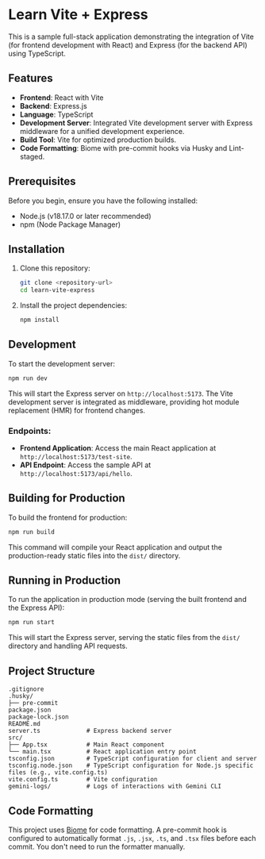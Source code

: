 # Learn Vite + Express

This is a sample full-stack application demonstrating the integration of Vite (for frontend development with React) and Express (for the backend API) using TypeScript.

## Features

*   **Frontend**: React with Vite
*   **Backend**: Express.js
*   **Language**: TypeScript
*   **Development Server**: Integrated Vite development server with Express middleware for a unified development experience.
*   **Build Tool**: Vite for optimized production builds.
*   **Code Formatting**: Biome with pre-commit hooks via Husky and Lint-staged.

## Prerequisites

Before you begin, ensure you have the following installed:

*   Node.js (v18.17.0 or later recommended)
*   npm (Node Package Manager)

## Installation

1.  Clone this repository:
    ```bash
    git clone <repository-url>
    cd learn-vite-express
    ```
2.  Install the project dependencies:
    ```bash
    npm install
    ```

## Development

To start the development server:

```bash
npm run dev
```

This will start the Express server on `http://localhost:5173`. The Vite development server is integrated as middleware, providing hot module replacement (HMR) for frontend changes.

### Endpoints:

*   **Frontend Application**: Access the main React application at `http://localhost:5173/test-site`.
*   **API Endpoint**: Access the sample API at `http://localhost:5173/api/hello`.

## Building for Production

To build the frontend for production:

```bash
npm run build
```

This command will compile your React application and output the production-ready static files into the `dist/` directory.

## Running in Production

To run the application in production mode (serving the built frontend and the Express API):

```bash
npm run start
```

This will start the Express server, serving the static files from the `dist/` directory and handling API requests.

## Project Structure

```
.gitignore
.husky/
├── pre-commit
package.json
package-lock.json
README.md
server.ts             # Express backend server
src/
├── App.tsx           # Main React component
└── main.tsx          # React application entry point
tsconfig.json         # TypeScript configuration for client and server
tsconfig.node.json    # TypeScript configuration for Node.js specific files (e.g., vite.config.ts)
vite.config.ts        # Vite configuration
gemini-logs/          # Logs of interactions with Gemini CLI
```

## Code Formatting

This project uses [Biome](https://biomejs.dev/) for code formatting. A pre-commit hook is configured to automatically format `.js`, `.jsx`, `.ts`, and `.tsx` files before each commit. You don't need to run the formatter manually.
